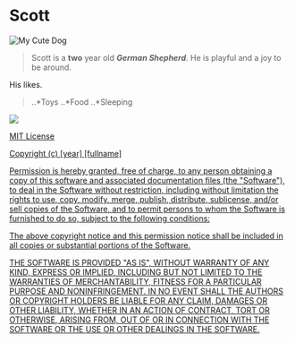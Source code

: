 # Scott

![My Cute Dog](https://s-media-cache-ak0.pinimg.com/236x/18/e2/3a/18e23a696845b940400ac314867d1186.jpg)

>Scott is a **two** year old ***German Shepherd***.
>He is playful and a joy to be around.

His likes.

>..*Toys
>..*Food
>..*Sleeping

<a href="https://www.youtube.com/watch?v=2kWupMxAmDA"><img src="https://i.ytimg.com/vi/2kWupMxAmDA/hqdefault.jpg?custom=true&w=196&h=110&stc=true&jpg444=true&jpgq=90&sp=68&sigh=eZIsrm0AWlME0U3BKH3H_IvoVyQ">






MIT License

Copyright (c) [year] [fullname]

Permission is hereby granted, free of charge, to any person obtaining a copy
of this software and associated documentation files (the "Software"), to deal
in the Software without restriction, including without limitation the rights
to use, copy, modify, merge, publish, distribute, sublicense, and/or sell
copies of the Software, and to permit persons to whom the Software is
furnished to do so, subject to the following conditions:

The above copyright notice and this permission notice shall be included in all
copies or substantial portions of the Software.

THE SOFTWARE IS PROVIDED "AS IS", WITHOUT WARRANTY OF ANY KIND, EXPRESS OR
IMPLIED, INCLUDING BUT NOT LIMITED TO THE WARRANTIES OF MERCHANTABILITY,
FITNESS FOR A PARTICULAR PURPOSE AND NONINFRINGEMENT. IN NO EVENT SHALL THE
AUTHORS OR COPYRIGHT HOLDERS BE LIABLE FOR ANY CLAIM, DAMAGES OR OTHER
LIABILITY, WHETHER IN AN ACTION OF CONTRACT, TORT OR OTHERWISE, ARISING FROM,
OUT OF OR IN CONNECTION WITH THE SOFTWARE OR THE USE OR OTHER DEALINGS IN THE
SOFTWARE.
